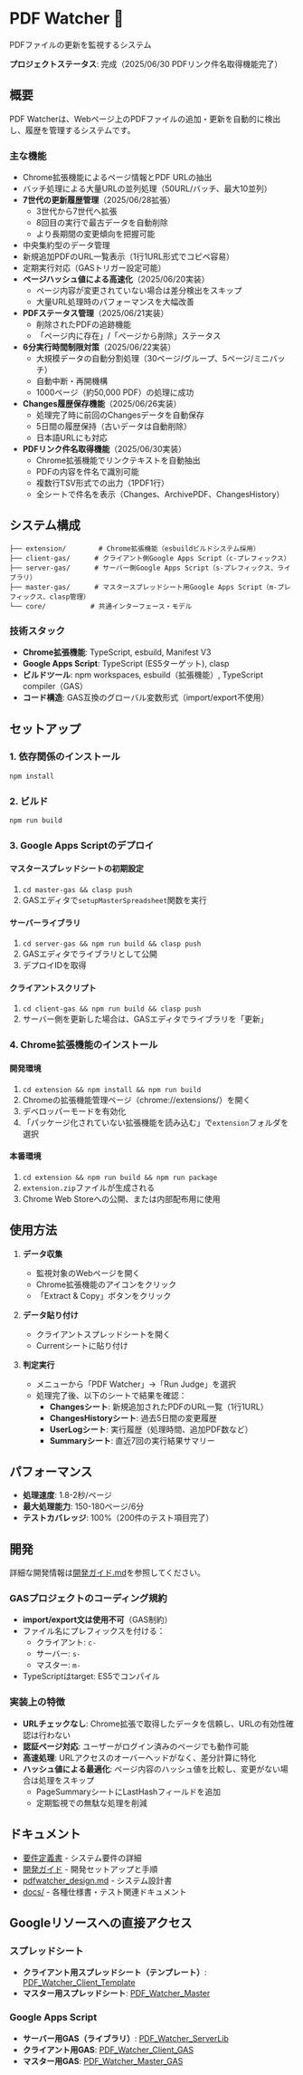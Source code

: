 # PDF Watcher 🎉

PDFファイルの更新を監視するシステム

**プロジェクトステータス**: 完成（2025/06/30 PDFリンク件名取得機能完了）

## 概要

PDF Watcherは、Webページ上のPDFファイルの追加・更新を自動的に検出し、履歴を管理するシステムです。

### 主な機能

- Chrome拡張機能によるページ情報とPDF URLの抽出
- バッチ処理による大量URLの並列処理（50URL/バッチ、最大10並列）
- **7世代の更新履歴管理**（2025/06/28拡張）
  - 3世代から7世代へ拡張
  - 8回目の実行で最古データを自動削除
  - より長期間の変更傾向を把握可能
- 中央集約型のデータ管理
- 新規追加PDFのURL一覧表示（1行1URL形式でコピペ容易）
- 定期実行対応（GASトリガー設定可能）
- **ページハッシュ値による高速化**（2025/06/20実装）
  - ページ内容が変更されていない場合は差分検出をスキップ
  - 大量URL処理時のパフォーマンスを大幅改善
- **PDFステータス管理**（2025/06/21実装）
  - 削除されたPDFの追跡機能
  - 「ページ内に存在」/「ページから削除」ステータス
- **6分実行時間制限対策**（2025/06/22実装）
  - 大規模データの自動分割処理（30ページ/グループ、5ページ/ミニバッチ）
  - 自動中断・再開機構
  - 1000ページ（約50,000 PDF）の処理に成功
- **Changes履歴保存機能**（2025/06/26実装）
  - 処理完了時に前回のChangesデータを自動保存
  - 5日間の履歴保持（古いデータは自動削除）
  - 日本語URLにも対応
- **PDFリンク件名取得機能**（2025/06/30実装）
  - Chrome拡張機能でリンクテキストを自動抽出
  - PDFの内容を件名で識別可能
  - 複数行TSV形式での出力（1PDF1行）
  - 全シートで件名を表示（Changes、ArchivePDF、ChangesHistory）

## システム構成

```
├── extension/        # Chrome拡張機能（esbuildビルドシステム採用）
├── client-gas/      # クライアント側Google Apps Script（c-プレフィックス）
├── server-gas/      # サーバー側Google Apps Script（s-プレフィックス、ライブラリ）
├── master-gas/      # マスタースプレッドシート用Google Apps Script（m-プレフィックス、clasp管理）
└── core/           # 共通インターフェース・モデル
```

### 技術スタック

- **Chrome拡張機能**: TypeScript, esbuild, Manifest V3
- **Google Apps Script**: TypeScript (ES5ターゲット), clasp
- **ビルドツール**: npm workspaces, esbuild（拡張機能）, TypeScript compiler（GAS）
- **コード構造**: GAS互換のグローバル変数形式（import/export不使用）

## セットアップ

### 1. 依存関係のインストール

```bash
npm install
```

### 2. ビルド

```bash
npm run build
```

### 3. Google Apps Scriptのデプロイ

#### マスタースプレッドシートの初期設定
1. `cd master-gas && clasp push`
2. GASエディタで`setupMasterSpreadsheet`関数を実行

#### サーバーライブラリ
1. `cd server-gas && npm run build && clasp push`
2. GASエディタでライブラリとして公開
3. デプロイIDを取得

#### クライアントスクリプト
1. `cd client-gas && npm run build && clasp push`
2. サーバー側を更新した場合は、GASエディタでライブラリを「更新」

### 4. Chrome拡張機能のインストール

#### 開発環境
1. `cd extension && npm install && npm run build`
2. Chromeの拡張機能管理ページ（chrome://extensions/）を開く
3. デベロッパーモードを有効化
4. 「パッケージ化されていない拡張機能を読み込む」で`extension`フォルダを選択

#### 本番環境
1. `cd extension && npm run build && npm run package`
2. `extension.zip`ファイルが生成される
3. Chrome Web Storeへの公開、または内部配布用に使用

## 使用方法

1. **データ収集**
   - 監視対象のWebページを開く
   - Chrome拡張機能のアイコンをクリック
   - 「Extract & Copy」ボタンをクリック

2. **データ貼り付け**
   - クライアントスプレッドシートを開く
   - Currentシートに貼り付け

3. **判定実行**
   - メニューから「PDF Watcher」→「Run Judge」を選択
   - 処理完了後、以下のシートで結果を確認：
     - **Changesシート**: 新規追加されたPDFのURL一覧（1行1URL）
     - **ChangesHistoryシート**: 過去5日間の変更履歴
     - **UserLogシート**: 実行履歴（処理時間、追加PDF数など）
     - **Summaryシート**: 直近7回の実行結果サマリー

## パフォーマンス

- **処理速度**: 1.8-2秒/ページ
- **最大処理能力**: 150-180ページ/6分
- **テストカバレッジ**: 100%（200件のテスト項目完了）

## 開発

詳細な開発情報は[開発ガイド.md](./%E9%96%8B%E7%99%BA%E3%82%AC%E3%82%A4%E3%83%89.md)を参照してください。

### GASプロジェクトのコーディング規約

- **import/export文は使用不可**（GAS制約）
- ファイル名にプレフィックスを付ける：
  - クライアント: `c-`
  - サーバー: `s-`
  - マスター: `m-`
- TypeScriptはtarget: ES5でコンパイル

### 実装上の特徴

- **URLチェックなし**: Chrome拡張で取得したデータを信頼し、URLの有効性確認は行わない
- **認証ページ対応**: ユーザーがログイン済みのページでも動作可能
- **高速処理**: URLアクセスのオーバーヘッドがなく、差分計算に特化
- **ハッシュ値による最適化**: ページ内容のハッシュ値を比較し、変更がない場合は処理をスキップ
  - PageSummaryシートにLastHashフィールドを追加
  - 定期監視での無駄な処理を削減

## ドキュメント

- [要件定義書](./%E8%A6%81%E4%BB%B6%E5%AE%9A%E7%BE%A9%E6%9B%B8.md) - システム要件の詳細
- [開発ガイド](./%E9%96%8B%E7%99%BA%E3%82%AC%E3%82%A4%E3%83%89.md) - 開発セットアップと手順
- [pdfwatcher_design.md](./pdfwatcher_design.md) - システム設計書
- [docs/](./docs/) - 各種仕様書・テスト関連ドキュメント

## Googleリソースへの直接アクセス

### スプレッドシート
- **クライアント用スプレッドシート（テンプレート）**: [PDF_Watcher_Client_Template](https://docs.google.com/spreadsheets/d/16U9YPSGOOmp9ahTNpkVvpMwDjcoZ0iryBB9WKdhZJ04/edit?gid=2133975684#gid=2133975684)
- **マスター用スプレッドシート**: [PDF_Watcher_Master](https://docs.google.com/spreadsheets/d/1Sk2Z2eDbj-LRspGzIB4zg6X1ERNELdUz3TdWwEZEUa0/edit?gid=1693328433#gid=1693328433)

### Google Apps Script
- **サーバー用GAS（ライブラリ）**: [PDF_Watcher_ServerLib](https://script.google.com/home/projects/14oyw3dxeRB04LpXdn9fsU45V1QZ_rJsEwBZ-2PRNSsSIIMb-kyYbO0tM/edit)
- **クライアント用GAS**: [PDF_Watcher_Client_GAS](https://script.google.com/u/0/home/projects/18r9JpA-m18Uq5Z4UW58T8bCcjSmanGFtQHr7FyIQFgoUdkZftFeaEFLt/edit)
- **マスター用GAS**: [PDF_Watcher_Master_GAS](https://script.google.com/u/0/home/projects/17caTA6pp3A-66WwdvXZWd8i9HDe-MMJrm_ODvkK-jUsTV0G5HfrroXC0/edit)
